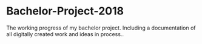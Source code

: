 # Bachelor-Project-2018
The working progress of my bachelor project. Including a documentation of all digitally created work and ideas in process.. 
